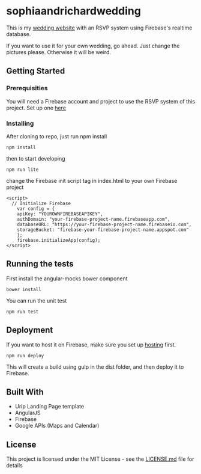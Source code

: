 # sophiaandrichardwedding

This is my [wedding website](https://tiffanyandkelvin.firebaseapp.com) with an RSVP system using Firebase's realtime database.

If you want to use it for your own wedding, go ahead. Just change the pictures please. Otherwise it will be weird.

## Getting Started

### Prerequisities

You will need a Firebase account and project to use the RSVP system of this project. Set up one [here](https://firebase.google.com/) 

### Installing

After cloning to repo, just run npm install

```
npm install
```

then to start developing

```
npm run lite
```

change the Firebase init script tag in index.html to your own Firebase project

```
<script>
  // Initialize Firebase
	var config = {
	apiKey: "YOUROWNFIREBASEAPIKEY",
	authDomain: "your-firebase-project-name.firebaseapp.com",
	databaseURL: "https://your-firebase-project-name.firebaseio.com",
	storageBucket: "firebase-your-firebase-project-name.appspot.com"
	};
	firebase.initializeApp(config);
</script>
```

## Running the tests
First install the angular-mocks bower component

```
bower install
```

You can run the unit test

```
npm run test
```

## Deployment

If you want to host it on Firebase, make sure you set up [hosting](https://firebase.google.com/docs/hosting/) first.

```
npm run deploy
```

This will create a build using gulp in the dist folder, and then deploy it to Firebase.

## Built With

* Urip Landing Page template
* AngularJS
* Firebase
* Google APIs (Maps and Calendar)

## License

This project is licensed under the MIT License - see the [LICENSE.md](https://github.com/kelvinatorr/tiffanyandkelvin/blob/master/LICENSE) file for details
